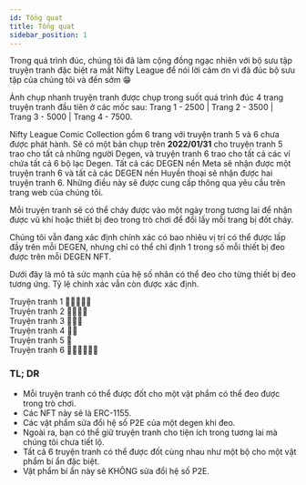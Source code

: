 ```yaml
---
id: Tổng quat
title: Tổng quat
sidebar_position: 1
---
```


Trong quá trình đúc, chúng tôi đã làm cộng đồng ngạc nhiên với bộ sưu tập truyện tranh đặc biệt ra mắt Nifty League để nói lời cảm ơn vì đã đúc bộ sưu tập của chúng tôi và đến sớm 😁

Ảnh chụp nhanh truyện tranh được chụp trong suốt quá trình đúc 4 trang truyện tranh đầu tiên ở các mốc sau: Trang 1 - 2500 | Trang 2 - 3500 | Trang 3 - 5000 | Trang 4 - 7500.

Nifty League Comic Collection gồm 6 trang với truyện tranh 5 và 6 chưa được phát hành. Sẽ có một bản chụp trên **2022/01/31** cho truyện tranh 5 trao cho tất cả những người Degen, và truyện tranh 6 trao cho tất cả các ví chứa tất cả 6 bộ lạc Degen. Tất cả các DEGEN nền Meta sẽ nhận được một truyện tranh 6 và tất cả các DEGEN nền Huyền thoại sẽ nhận được hai truyện tranh 6. Những điều này sẽ được cung cấp thông qua yêu cầu trên trang web của chúng tôi.

Mỗi truyện tranh sẽ có thể cháy được vào một ngày trong tương lai để nhận được vũ khí hoặc thiết bị đeo trong trò chơi để đổi lấy mỗi trang bị đốt cháy.

Chúng tôi vẫn đang xác định chính xác có bao nhiêu vị trí có thể được lấp đầy trên mỗi DEGEN, nhưng chỉ có thể chỉ định 1 trong số mỗi thiết bị đeo được trên mỗi DEGEN NFT.

Dưới đây là mô tả sức mạnh của hệ số nhân có thể đeo cho từng thiết bị đeo tương ứng. Tỷ lệ chính xác vẫn còn được xác định.

Truyện tranh 1 💪💪💪💪💪  
Truyện tranh 2 💪💪💪💪  
Truyện tranh 3 💪💪💪  
Truyện tranh 4 💪💪  
Truyện tranh 5 💪  
Truyện tranh 6 💪💪💪💪💪💪

### TL; DR

- Mỗi truyện tranh có thể được đốt cho một vật phẩm có thể đeo được trong trò chơi.
- Các NFT này sẽ là ERC-1155.
- Các vật phẩm sửa đổi hệ số P2E của một degen khi đeo.
- Ngoài ra, bạn có thể giữ truyện tranh cho tiện ích trong tương lai mà chúng tôi chưa tiết lộ.
- Tất cả 6 truyện tranh có thể được đốt cùng nhau như một bộ cho một vật phẩm bí ẩn đặc biệt.
- Vật phẩm bí ẩn này sẽ KHÔNG sửa đổi hệ số P2E.
